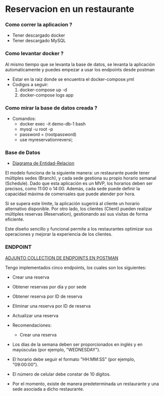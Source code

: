 # Reservacion en un restaurante

### Como correr la aplicacion ?

* Tener descargado docker
* Tener descargado MySQL

### Como levantar docker ?
Al mismo tiempo que se levanta la base de datos, se levanta la aplicación automaticamente y puedes empezar a usar los endpoints desde postman

* Estar en la raiz donde se encuentra el docker-compose.yml
* Codigos a seguir:
  1.  docker-compose up -d
  2. docker-compose logs app

### Como mirar la base de datos creada ?
* Comandos:
  * docker exec -it demo-db-1 bash
  * mysql -u root -p
  * password = (rootpassword)
  * use myreservationreversi;

### Base de Datos

* [Diagrama de Entidad-Relacion](https://lucid.app/lucidchart/bbe20ef9-2a28-4597-9d03-6c64aaaa6010/edit?viewport_loc=1145%2C54%2C2249%2C1056%2C0_0&invitationId=inv_d15327f6-1118-45c7-9483-ade9bd8b8331)

El modelo funciona de la siguiente manera: un restaurante puede tener múltiples sedes (Branch), y cada sede gestiona su propio horario semanal (Schedule). Dado que esta aplicación es un MVP, los horarios deben ser precisos, como 11:00 o 14:00. Además, cada sede puede definir la capacidad máxima de comensales que puede atender por hora.

Si se supera este límite, la aplicación sugerirá al cliente un horario alternativo disponible. Por otro lado, los clientes (Client) pueden realizar múltiples reservas (Reservation), gestionando así sus visitas de forma eficiente.

Este diseño sencillo y funcional permite a los restaurantes optimizar sus operaciones y mejorar la experiencia de los clientes.     


### ENDPOINT
[ADJUNTO COLLECTION DE ENDPOINTS EN POSTMAN](..%2F..%2F..%2FDocuments%2FReservation%20-%20Riservi.postman_collection.json)

Tengo implementados cinco endpoints, los cuales son los siguientes:

* Crear una reserva
* Obtener reservas por día y por sede
* Obtener reserva por ID de reserva
* Eliminar una reserva por ID de reserva
* Actualizar una reserva


* Recomendaciones:
  * Crear una reserva


* Los días de la semana deben ser proporcionados en inglés y en mayúsculas (por ejemplo, "WEDNESDAY").

* El horario debe seguir el formato "HH:MM:SS" (por ejemplo, "09:00:00").
  
* El número de celular debe constar de 10 dígitos.
  
* Por el momento, existe de manera predeterminada un restaurante y una sede asociada a dicho restaurante.

